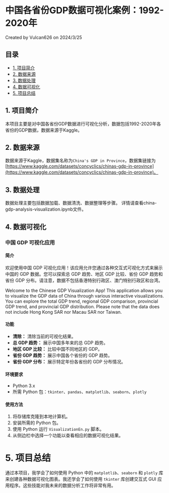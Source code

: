 # 中国各省份GDP数据可视化案例：1992-2020年
Created by Vulcan626 on 2024/3/25
## 目录
- [1. 项目简介](#1-项目简介)
- [2. 数据来源](#2-数据来源)
- [3. 数据处理](#3-数据处理)
- [4. 数据可视化](#4-数据可视化)
- [5. 项目总结](#5-项目总结)

## 1. 项目简介
本项目主要是对中国各省份GDP数据进行可视化分析，数据包括1992-2020年各省份的GDP数据，数据来源于Kaggle。

## 2. 数据来源
数据来源于Kaggle，数据集名称为`China's GDP in Province`，数据集链接为[https://www.kaggle.com/datasets/concyclics/chinas-gdp-in-province](https://www.kaggle.com/datasets/concyclics/chinas-gdp-in-province)。

## 3. 数据处理
数据处理主要包括数据加载、数据清洗、数据整理等步骤。
详情请查看china-gdp-analysis-visualization.ipynb文件。

## 4. 数据可视化

### 中国 GDP 可视化应用

#### 简介

欢迎使用中国 GDP 可视化应用！该应用允许您通过各种交互式可视化方式来展示中国的 GDP 数据。您可以探索总 GDP 趋势、地区 GDP 比较、省份 GDP 趋势和省份 GDP 分布。请注意，数据不包括香港特别行政区、澳门特别行政区和台湾。

Welcome to the Chinese GDP Visualization App! This application allows you to visualize the GDP data of China through various interactive visualizations. You can explore the total GDP trend, regional GDP comparison, provincial GDP trend, and provincial GDP distribution.
Please note that the data does not include Hong Kong SAR nor Macau SAR nor Taiwan.

#### 功能

- **清除：** 清除当前的可视化结果。
- **总 GDP 趋势：** 展示中国多年来的总 GDP 趋势。
- **地区 GDP 比较：** 比较中国不同地区的 GDP。
- **省份 GDP 趋势：** 展示中国各个省份的 GDP 趋势。
- **省份 GDP 分布：** 展示特定年份各省份的 GDP 分布情况。

#### 环境要求

- Python 3.x
- 所需 Python 包：`tkinter`、`pandas`、`matplotlib`、`seaborn`、`plotly`

#### 使用方法

1. 将存储库克隆到本地计算机。
2. 安装所需的 Python 包。
3. 使用 Python 运行 `VisualizationEn.py` 脚本。
4. 从侧边栏中选择一个功能以查看相应的数据可视化结果。

# 5. 项目总结
通过本项目，我学会了如何使用 Python 中的 `matplotlib`、`seaborn` 和 `plotly` 库来创建各种数据可视化图表。我还学会了如何使用 `tkinter` 库创建交互式 GUI 应用程序。这些技能对我未来的数据分析工作将非常有用。

